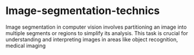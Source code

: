 # Image-segmentation-technics
Image segmentation in computer vision involves partitioning an image into multiple segments or regions to simplify its analysis. This task is crucial for understanding and interpreting images in areas like object recognition, medical imaging

